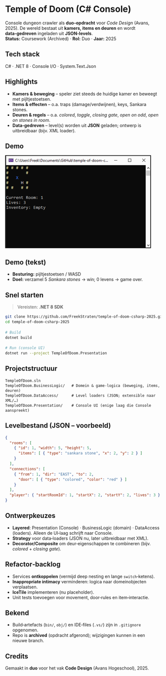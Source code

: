 # Temple of Doom (C# Console)

Console dungeon crawler als **duo-opdracht** voor *Code Design* (Avans, 2025). De wereld bestaat uit **kamers, items en deuren** en wordt **data‑gedreven** ingeladen uit **JSON-levels**.  
**Status:** Coursework (Archived) · **Rol:** Duo · **Jaar:** 2025

## Tech stack
C# · .NET 8 · Console I/O · System.Text.Json

## Highlights
- **Kamers & beweging** – speler ziet steeds de huidige kamer en beweegt met pijltjestoetsen.
- **Items & effecten** – o.a. traps (damage/verdwijnen), keys, Sankara stones.
- **Deuren & regels** – o.a. *colored*, *toggle*, *closing gate*, *open on odd*, *open on stones in room*.
- **Data‑gedreven** – level(s) worden uit **JSON** geladen; ontwerp is uitbreidbaar (bijv. XML loader).

## Demo
![Gameplay](docs/demo.gif)

## Demo (tekst)
- **Besturing:** pijltjestoetsen / WASD
- **Doel:** verzamel 5 *Sankara stones* → win; 0 levens → game over.

## Snel starten
> Vereisten: **.NET 8 SDK**

```bash
git clone https://github.com/FreekStraten/temple-of-doom-csharp-2025.git
cd temple-of-doom-csharp-2025

# Build
dotnet build

# Run (console UI)
dotnet run --project TempleOfDoom.Presentation
```

## Projectstructuur
```
TempleOfDoom.sln
TempleOfDoom.BusinessLogic/   # Domein & game‑logica (beweging, items, deuren)
TempleOfDoom.DataAccess/      # Level loaders (JSON; extensible naar XML/…)
TempleOfDoom.Presentation/    # Console UI (enige laag die Console aanspreekt)
```

## Levelbestand (JSON – voorbeeld)
```json
{
  "rooms": [
    { "id": 1, "width": 5, "height": 5,
      "items": [ { "type": "sankara stone", "x": 2, "y": 2 } ]
    }
  ],
  "connections": [
    { "from": 1, "dir": "EAST", "to": 2,
      "door": [ { "type": "colored", "color": "red" } ]
    }
  ],
  "player": { "startRoomId": 1, "startX": 2, "startY": 2, "lives": 3 }
}
```

## Ontwerpkeuzes
- **Layered**: Presentation (Console) · BusinessLogic (domain) · DataAccess (loaders). Alleen de UI‑laag schrijft naar Console.
- **Strategy** voor data‑loaders (JSON nu, later uitbreidbaar met XML).
- **Decorator/Composite** om deur‑eigenschappen te combineren (bijv. *colored* + *closing gate*).

## Refactor‑backlog
- Services **ontkoppelen** (vermijd deep nesting en lange `switch`‑ketens).
- **Inappropriate intimacy** verminderen: logica naar domeinobjecten verplaatsen.
- **IceTile** implementeren (nu placeholder).
- Unit tests toevoegen voor movement, door‑rules en item‑interactie.

## Bekend
- Build‑artefacts (`bin/`, `obj/`) en IDE‑files (`.vs/`) zijn in `.gitignore` opgenomen.
- Repo is **archived** (opdracht afgerond); wijzigingen kunnen in een nieuwe branch.

## Credits
Gemaakt in **duo** voor het vak **Code Design** (Avans Hogeschool), 2025.
